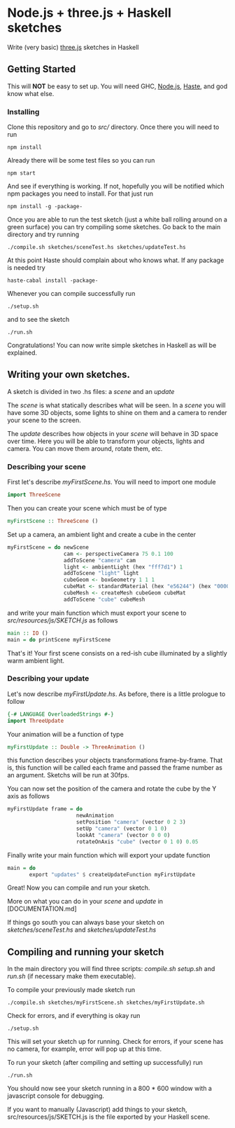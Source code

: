 # Node.js + three.js + Haskell sketches

Write (very basic) [three.js](https://threejs.org/) sketches in Haskell

## Getting Started

This will **NOT** be easy to set up. You will need GHC, [Node.js](https://nodejs.org/), [Haste](https://haste-lang.org/), and god know what else.

### Installing

Clone this repository and go to *src/* directory. Once there you will need to run

```
npm install
```

Already there will be some test files so you can run

```
npm start
```

And see if everything is working. If not, hopefully you will be notified which npm packages you need to install. For that just run

```
npm install -g -package-
```

Once you are able to run the test sketch (just a white ball rolling around on a green surface) you can try compiling some sketches. Go back to the main directory and try running

```
./compile.sh sketches/sceneTest.hs sketches/updateTest.hs
```

At this point Haste should complain about who knows what. If any package is needed try

```
haste-cabal install -package-
```

Whenever you can compile successfully run

```
./setup.sh
```

and to see the sketch

```
./run.sh
```

Congratulations! You can now write simple sketches in Haskell as will be explained.

## Writing your own sketches.

A sketch is divided in two .hs files: a *scene* and an *update*

The *scene* is what statically describes what will be seen. In a *scene* you will have some 3D objects, some lights to shine on them and a camera to render your scene to the screen.

The *update* describes how objects in your *scene* will behave in 3D space over time. Here you will be able to transform your objects, lights and camera. You can move them around, rotate them, etc.

### Describing your scene

First let's describe *myFirstScene.hs*. You will need to import one module

```haskell
import ThreeScene
```

Then you can create your scene which must be of type

```haskell
myFirstScene :: ThreeScene ()
```

Set up a camera, an ambient light and create a cube in the center

```haskell
myFirstScene = do newScene
                  cam <- perspectiveCamera 75 0.1 100
                  addToScene "camera" cam
                  light <- ambientLight (hex "fff7d1") 1
                  addToScene "light" light
                  cubeGeom <- boxGeometry 1 1 1
                  cubeMat <- standardMaterial (hex "e56244") (hex "000000") 1 0.4
                  cubeMesh <- createMesh cubeGeom cubeMat
                  addToScene "cube" cubeMesh
```

and write your main function which must export your scene to *src/resources/js/SKETCH.js* as follows

```haskell
main :: IO ()
main = do printScene myFirstScene
```

That's it! Your first scene consists on a red-ish cube illuminated by a slightly warm ambient light.

### Describing your update

Let's now describe *myFirstUpdate.hs*. As before, there is a little prologue to follow

```haskell
{-# LANGUAGE OverloadedStrings #-}
import ThreeUpdate
```

Your animation will be a function of type

```haskell
myFirstUpdate :: Double -> ThreeAnimation ()
```

this function describes your objects transformations frame-by-frame. That is, this function will be called each frame and passed the frame number as an argument. Sketchs will be run at 30fps.

You can now set the position of the camera and rotate the cube by the Y axis as follows

```haskell
myFirstUpdate frame = do
                      newAnimation
                      setPosition "camera" (vector 0 2 3)
                      setUp "camera" (vector 0 1 0)
                      lookAt "camera" (vector 0 0 0)
                      rotateOnAxis "cube" (vector 0 1 0) 0.05
```

Finally write your main function which will export your update function

```haskell
main = do
       export "updates" $ createUpdateFunction myFirstUpdate
```

Great! Now you can compile and run your sketch.

More on what you can do in your *scene* and *update* in [DOCUMENTATION.md]

If things go south you can always base your sketch on *sketches/sceneTest.hs* and *sketches/updateTest.hs*

## Compiling and running your sketch

In the main directory you will find three scripts: *compile.sh* *setup.sh* and *run.sh* (if necessary make them executable).

To compile your previously made sketch run

```
./compile.sh sketches/myFirstScene.sh sketches/myFirstUpdate.sh
```

Check for errors, and if everything is okay run

```
./setup.sh
```

This will set your sketch up for running. Check for errors, if your scene has no camera, for example, error will pop up at this time.

To run your sketch (after compiling and setting up successfully) run

```
./run.sh
```

You should now see your sketch running in a 800 * 600 window with a javascript console for debugging.

If you want to manually (Javascript) add things to your sketch, src/resources/js/SKETCH.js is the file exported by your Haskell scene.
